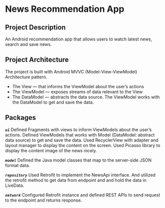 # News Recommendation App

## **Project Description**
An Android recommendation app that allows users to watch latest news, search and save news.

## **Project Architecture**
The project is built with Android MVVC (Model-View-ViewModel) Architecture pattern. 

* The View — that informs the ViewModel about the user’s actions
* The ViewModel — exposes streams of data relevant to the View
* The DataModel — abstracts the data source. The ViewModel works with the DataModel to get and save the data.

## **Packages**
**_`ui`_**
Defined Fragments with views to inform ViewModels about the user’s actions.
Defined ViewModels that works with Model (DataModel: abstract data source) to get and save the data.
Used RecyclerView with adapter and layout manager to display the content on the screen.
Used Picasso library to display the content image of the news nicely. 

**_`model`_**
Defined the Java model classes that map to the server-side JSON format data.

**_`repository`_**
Used Retrofit to implement the NewsApi interface. And utilized the retrofit method to get data from endpoint and and hold the data in LiveData.

**_`network`_**
Configured Retrofit instance and defined REST APIs to send request to the endpoint and returns response. 
